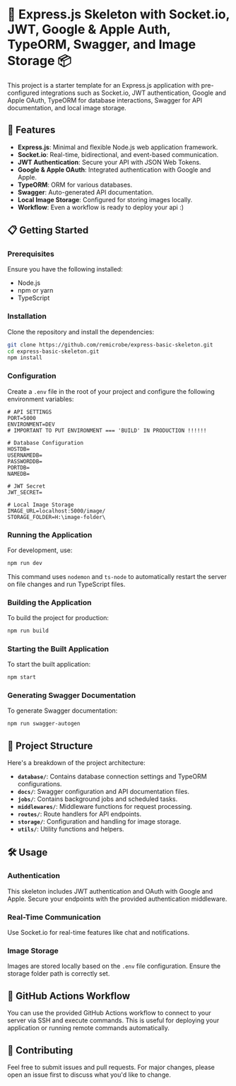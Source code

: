 # 🎉 Express.js Skeleton with Socket.io, JWT, Google & Apple Auth, TypeORM, Swagger, and Image Storage 📦

This project is a starter template for an Express.js application with pre-configured integrations such as Socket.io, JWT authentication, Google and Apple OAuth, TypeORM for database interactions, Swagger for API documentation, and local image storage.

## 🚀 Features

- **Express.js**: Minimal and flexible Node.js web application framework.
- **Socket.io**: Real-time, bidirectional, and event-based communication.
- **JWT Authentication**: Secure your API with JSON Web Tokens.
- **Google & Apple OAuth**: Integrated authentication with Google and Apple.
- **TypeORM**: ORM for various databases.
- **Swagger**: Auto-generated API documentation.
- **Local Image Storage**: Configured for storing images locally.
- **Workflow**: Even a workflow is ready to deploy your api :)
## 📋 Getting Started

### Prerequisites

Ensure you have the following installed:

- Node.js
- npm or yarn
- TypeScript

### Installation

Clone the repository and install the dependencies:

```bash
git clone https://github.com/remicrobe/express-basic-skeleton.git
cd express-basic-skeleton.git
npm install
```

### Configuration

Create a `.env` file in the root of your project and configure the following environment variables:

```env
# API SETTINGS
PORT=5000
ENVIRONMENT=DEV
# IMPORTANT TO PUT ENVIRONMENT === 'BUILD' IN PRODUCTION !!!!!!

# Database Configuration
HOSTDB=
USERNAMEDB=
PASSWORDDB=
PORTDB=
NAMEDB=

# JWT Secret
JWT_SECRET=

# Local Image Storage
IMAGE_URL=localhost:5000/image/
STORAGE_FOLDER=H:\image-folder\
```

### Running the Application

For development, use:

```bash
npm run dev
```

This command uses `nodemon` and `ts-node` to automatically restart the server on file changes and run TypeScript files.

### Building the Application

To build the project for production:

```bash
npm run build
```

### Starting the Built Application

To start the built application:

```bash
npm start
```

### Generating Swagger Documentation

To generate Swagger documentation:

```bash
npm run swagger-autogen
```

## 📂 Project Structure

Here's a breakdown of the project architecture:

- **`database/`**: Contains database connection settings and TypeORM configurations.
- **`docs/`**: Swagger configuration and API documentation files.
- **`jobs/`**: Contains background jobs and scheduled tasks.
- **`middlewares/`**: Middleware functions for request processing.
- **`routes/`**: Route handlers for API endpoints.
- **`storage/`**: Configuration and handling for image storage.
- **`utils/`**: Utility functions and helpers.

## 🛠 Usage

### Authentication

This skeleton includes JWT authentication and OAuth with Google and Apple. Secure your endpoints with the provided authentication middleware.

### Real-Time Communication

Use Socket.io for real-time features like chat and notifications.

### Image Storage

Images are stored locally based on the `.env` file configuration. Ensure the storage folder path is correctly set.

## 🚀 GitHub Actions Workflow
You can use the provided GitHub Actions workflow to connect to your server via SSH and execute commands. This is useful for deploying your application or running remote commands automatically.

## 🤝 Contributing

Feel free to submit issues and pull requests. For major changes, please open an issue first to discuss what you'd like to change.
